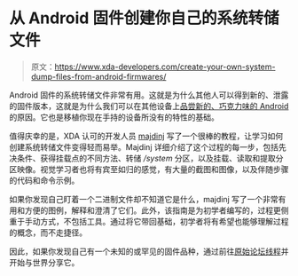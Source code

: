 # 从 Android 固件创建你自己的系统转储文件

> 原文：<https://www.xda-developers.com/create-your-own-system-dump-files-from-android-firmwares/>

Android 固件的系统转储文件非常有用。这就是为什么其他人可以得到新的、泄露的固件版本，这就是为什么我们可以在其他设备上[品尝新的、巧克力味的 Android](http://www.xda-developers.com/android/get-some-of-the-android-4-4-goodies-today/) 的原因。它也是移植你现在手持的设备所没有的特性的基础。

值得庆幸的是，XDA 认可的开发人员 [majdinj](http://forum.xda-developers.com/member.php?u=369057) 写了一个很棒的教程，让学习如何创建系统转储文件变得轻而易举。Majdinj 详细介绍了这个过程的每一步，包括先决条件、获得挂载点的不同方法、转储 */system* 分区，以及挂载、读取和提取分区映像。视觉学习者也将有宾至如归的感觉，有大量的截图和图像，以及伴随步骤的代码和命令示例。

如果你发现自己盯着一个二进制文件却不知道它是什么，majdinj 写了一个非常有用和方便的图例，解释和澄清了它们。此外，该指南是为初学者编写的，过程更侧重于手动方式，不包括工具。通过将它带回基础，初学者将有希望也能够理解过程的概念，而不走捷径。

因此，如果你发现自己有一个未知的或罕见的固件品种，通过前往[原始论坛线程](http://forum.xda-developers.com/showthread.php?t=2450045)并开始与世界分享它。